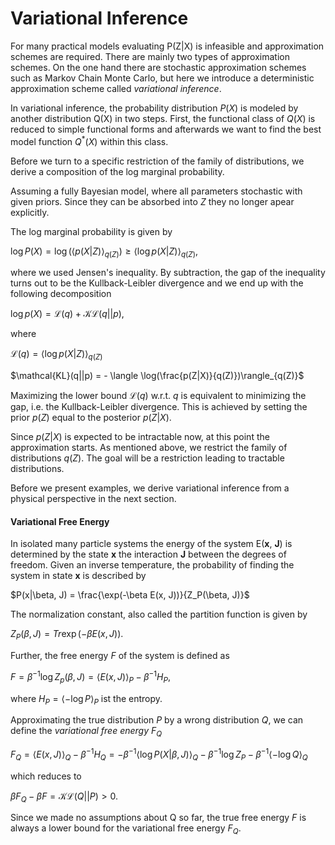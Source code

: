# Variational Inference

For many practical models evaluating P(Z|X) is infeasible and approximation schemes are required. There are mainly two types of approximation schemes. On the one hand there are stochastic approximation schemes such as Markov Chain Monte Carlo, but here we introduce a deterministic approximation scheme called *variational inference*. 

In variational inference, the probability distribution $P(X)$ is modeled by another distribution Q(X) in two steps. First, the functional class of $Q(X)$ is reduced to simple functional forms and afterwards we want to find the best model function $Q^*(X)$ within this class.

Before we turn to a specific restriction of the family of distributions, we derive a composition of the log marginal probability.

Assuming a fully Bayesian model, where all parameters stochastic with given priors. Since they can be absorbed into $Z$ they no longer apear explicitly.

The log marginal probability is given by

$\log P(X) = \log \left( \langle p(X|Z) \rangle_{q(Z)}\right) \ge \langle \log p(X|Z) \rangle_{q(Z)}$,

where we used Jensen's inequality. By subtraction, the gap of the inequality turns out to be the Kullback-Leibler divergence and we end up with the following decomposition 

$\log p(X) = \mathcal L (q) + \mathcal{KL}(q||p)$,

where

$\mathcal L (q) = \langle \log p(X|Z) \rangle_{q(Z)}$

$\mathcal{KL}(q||p) = - \langle \log(\frac{p(Z|X)}{q(Z)})\rangle_{q(Z)}$

Maximizing the lower bound $\mathcal L(q)$ w.r.t. $q$ is equivalent to minimizing the gap, i.e. the Kullback-Leibler divergence. This is achieved by setting the prior $p(Z)$ equal to the posterior $p(Z|X)$.

Since $p(Z|X)$ is expected to be intractable now, at this point the approximation starts. As mentioned above, we restrict the family of distributions $q(Z)$. The goal will be a restriction leading to tractable distributions.

Before we present examples, we derive variational inference from a physical perspective in the next section.

#### Variational Free Energy

In isolated many particle systems the energy of the system E(**x**, **J**) is determined by the state **x** the interaction **J** between the degrees of freedom. Given an inverse temperature, the probability of finding the system in state **x** is described by

$P(x|\beta, J) = \frac{\exp(-\beta E(x, J))}{Z_P(\beta, J)}$

The normalization constant, also called the partition function is given by

$Z_P(\beta, J) = Tr \exp(- \beta E(x,J))$.

Further, the free energy $F$ of the system is defined as

$F = \beta^{-1} \log Z_p(\beta, J) = \langle E(x, J) \rangle_P - \beta^{-1} H_P$,

where $H_P = \langle -\log P \rangle_P$ ist the entropy.

Approximating the true distribution $P$ by a wrong distribution $Q$, we can define the *variational free energy* $F_Q$

$F_Q = \langle E(x, J) \rangle_Q - \beta^{-1} H_Q = - \beta^{-1} \langle \log P(X| \beta, J) \rangle_Q - \beta^{-1} \log Z_P  - \beta^{-1} \langle -\log Q \rangle_Q$

which reduces to

$\beta F_Q - \beta F = \mathcal {KL} (Q || P) > 0$.

Since we made no assumptions about Q so far, the true free energy $F$ is always a lower bound for the variational free energy $F_Q$.